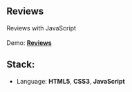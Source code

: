 ## Reviews

Reviews with JavaScript<br>
<br>
Demo: **[Reviews](https://dejanv91.github.io/27-Cocktails/index.html)**

## Stack:
* Language: **HTML5**, **CSS3**, **JavaScript**
